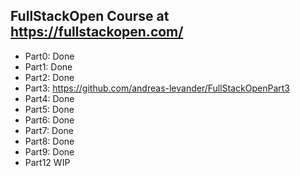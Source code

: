 ## FullStackOpen Course at https://fullstackopen.com/

- Part0: Done
- Part1: Done
- Part2: Done
- Part3: https://github.com/andreas-levander/FullStackOpenPart3
- Part4: Done
- Part5: Done
- Part6: Done
- Part7: Done
- Part8: Done
- Part9: Done
- Part12 WIP
